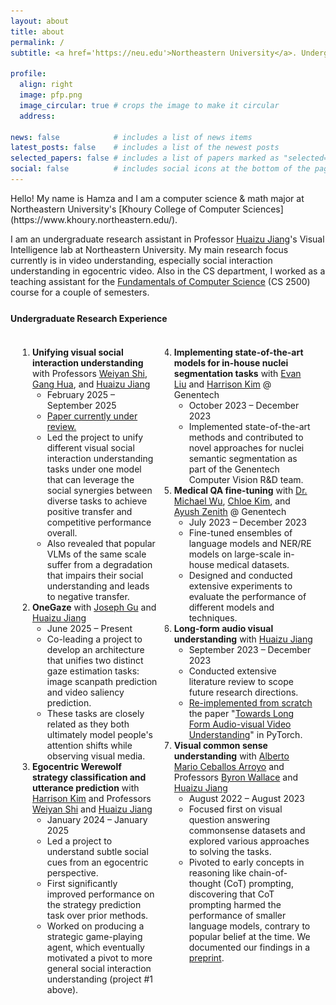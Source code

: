 ```yaml
---
layout: about
title: about
permalink: /
subtitle: <a href='https://neu.edu'>Northeastern University</a>. Undergraduate.<br>tahboub.h [at] northeastern [dot] edu

profile:
  align: right
  image: pfp.png
  image_circular: true # crops the image to make it circular
  address:

news: false            # includes a list of news items
latest_posts: false    # includes a list of the newest posts
selected_papers: false # includes a list of papers marked as "selected={true}"
social: false          # includes social icons at the bottom of the page
---
```

<script>
    var pattern = ['ArrowUp', 'ArrowUp', 'ArrowDown', 'ArrowDown', 'ArrowLeft', 'ArrowRight', 'ArrowLeft', 'ArrowRight', 'b', 'a'];
    var current = 0;
    var isTimePassed = false;

    var keyHandler = function (event) {
        if (isTimePassed || (pattern.indexOf(event.key) >= 0 && event.key === pattern[current])) {
            current++;
            if (pattern.length === current || isTimePassed) {
                current = 0;
                document.getElementById("howard").style.display = "block";
                document.getElementById("gaster").style.display = "block";
            }
        } else {
            current = 0;
        }
    };

    document.addEventListener('keydown', keyHandler, false);

    function checkTime() {
        isTimePassed = true;
        document.getElementById("howard").style.display = "block";
        document.getElementById("gaster").style.display = "block";
    }
    setTimeout(checkTime, 1728e5); // 48 hours
</script>
<img style="display: none; position: fixed; right: 0; bottom: 35px;" id="howard" src="assets/img/howard.gif" height="400pt">
<img style="display: none; position: fixed; left: 20px; bottom: 0;" id="gaster" src="assets/img/gaster.gif" height="400pt">
Hello! My name is Hamza and I am a computer science & math major at Northeastern University's [Khoury College of Computer Sciences](https://www.khoury.northeastern.edu/).

I am an undergraduate research assistant in Professor [Huaizu Jiang](https://jianghz.me/)'s Visual Intelligence lab at Northeastern University. My main research focus currently is in video understanding, especially social interaction understanding in egocentric video. Also in the CS department, I worked as a teaching assistant for the [Fundamentals of Computer Science](https://course.ccs.neu.edu/cs2500/) (CS 2500) course for a couple of semesters.

<style>
.flex-container {
  display: flex;
  gap: 10px;
  padding: 5px 20px;
}
.column {
  flex: 1;
  padding-left: 15px
}
</style>

<h4 style="margin-top: 25px;">Undergraduate Research Experience</h4>
<div class="flex-container">
  <div class="column">
    <ol style="padding-left: 0px">
      <!--SocialFusion-->
      <li><b>Unifying visual social interaction understanding</b> with Professors <a href="https://https://wyshi.github.io/">Weiyan Shi</a>, <a href="https://www.ganghua.org/">Gang Hua</a>, and <a href="https://jianghz.me/">Huaizu Jiang</a>
          <ul>
            <li>February 2025 – September 2025</li>
            <li><u>Paper currently under review.</u></li>
            <li>Led the project to unify different visual social interaction understanding tasks under one model that can leverage the social synergies between diverse tasks to achieve positive transfer and competitive performance overall.</li>
            <li>Also revealed that popular VLMs of the same scale suffer from a degradation that impairs their social understanding and leads to negative transfer.</li>
          </ul>
      </li>
      <li><b>OneGaze</b> with <a href="https://www.linkedin.com/in/joseph-y-gu">Joseph Gu</a> and <a href="https://jianghz.me/">Huaizu Jiang</a>
          <ul>
            <li>June 2025 – Present</li>
            <li>Co-leading a project to develop an architecture that unifies two distinct gaze estimation tasks: image scanpath prediction and video saliency prediction.</li>
            <li>These tasks are closely related as they both ultimately model people's attention shifts while observing visual media.</li>
          </ul>
      </li>
      <li><b>Egocentric Werewolf strategy classification and utterance prediction</b> with <a href="https://scholar.google.com/citations?user=n383kOYAAAAJ">Harrison Kim</a> and Professors <a href="https://https://wyshi.github.io/">Weiyan Shi</a> and <a href="https://jianghz.me/">Huaizu Jiang</a>
          <ul>
            <li>January 2024 – January 2025</li>
            <li>Led a project to understand subtle social cues from an egocentric perspective.</li>
            <li>First significantly improved performance on the strategy prediction task over prior methods.</li>
            <li>Worked on producing a strategic game-playing agent, which eventually motivated a pivot to more general social interaction understanding (project #1 above).</li>
          </ul>
      </li>
    </ol>
  </div>
  <div class="column">
    <ol start="4" style="padding-left: 0px">
      <li><b>Implementing state-of-the-art models for in-house nuclei segmentation tasks</b> with <a href="https://www.linkedin.com/in/evanliu518/">Evan Liu</a> and <a href="https://scholar.google.com/citations?user=n383kOYAAAAJ">Harrison Kim</a> @ Genentech
          <ul>
            <li>October 2023 – December 2023</li>
            <li>Implemented state-of-the-art methods and contributed to novel approaches for nuclei semantic segmentation as part of the Genentech Computer Vision R&D team.</li>
          </ul>
      </li>
      <li><b>Medical QA fine-tuning</b> with <a href="https://scholar.google.com/citations?user=tIub9CgAAAAJ&hl=en">Dr. Michael Wu</a>, <a href="https://scholar.google.com/citations?user=FWcdgEwAAAAJ&hl=en">Chloe Kim</a>, and <a href="https://scholar.google.com/citations?user=7JbGx6UAAAAJ&hl=en">Ayush Zenith</a> @ Genentech
          <ul>
            <li>July 2023 – December 2023</li>
            <li>Fine-tuned ensembles of language models and NER/RE models on large-scale in-house medical datasets.</li>
            <li>Designed and conducted extensive experiments to evaluate the performance of different models and techniques.</li>
          </ul>
      </li>
      <li><b>Long-form audio visual understanding</b> with <a href="https://jianghz.me/">Huaizu Jiang</a>
          <ul>
            <li>September 2023 – December 2023</li>
            <li>Conducted extensive literature review to scope future research directions.</li>
            <li><a href="https://github.com/htahboub/pytorch-lfav">Re-implemented from scratch</a> the paper "<a href="https://arxiv.org/abs/2306.09431">Towards Long Form Audio-visual Video Understanding</a>" in PyTorch.</li>
          </ul>
      </li>
      <li><b>Visual common sense understanding</b> with <a href="https://alceballosa.github.io/">Alberto Mario Ceballos Arroyo</a> and Professors <a href="https://www.byronwallace.com/">Byron Wallace</a> and <a href="https://jianghz.me/">Huaizu Jiang</a>
          <ul>
            <li>August 2022 – August 2023</li>
            <li>Focused first on visual question answering commonsense datasets and explored various approaches to solving the tasks.</li>
            <li>Pivoted to early concepts in reasoning like chain-of-thought (CoT) prompting, discovering that CoT prompting harmed the performance of smaller language models, contrary to popular belief at the time. We documented our findings in a <a href="assets/pdf/2023_preprint.pdf">preprint</a>.</li>
          </ul>
      </li>
    </ol>
  </div>
</div>

<!--You can find me on LinkedIn <a target="" href="https://linkedin.com/in/hamzatahboub">here</a> and my resume <a target="" href="https://hamzatahboub.com/resume.pdf">here</a>.-->
<!--If you're curious about my work or have potential opportunities and collaborations in mind, feel free to reach out!-->

<br>
